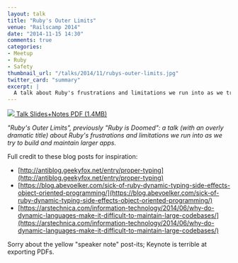 ```yaml
---
layout: talk
title: "Ruby's Outer Limits"
venue: "Railscamp 2014"
date: "2014-11-15 14:30"
comments: true
categories:
- Meetup
- Ruby
- Safety
thumbnail_url: "/talks/2014/11/rubys-outer-limits.jpg"
twitter_card: "summary"
excerpt: |
  A talk about Ruby's frustrations and limitations we run into as we try to build and maintain larger apps.
---
```


<a class="pdf" href="/talks/2014/11/rubys-outer-limits.pdf">
  <img src="/talks/2014/11/rubys-outer-limits.jpg" />
  <span>Talk Slides+Notes PDF (1.4MB)</span>
</a>

*"Ruby's Outer Limits", previously "Ruby is Doomed": a talk (with an overly dramatic title) about Ruby's frustrations and limitations we run into as we try to build and maintain larger apps.*

Full credit to these blog posts for inspiration:

* [http://antiblog.geekyfox.net/entry/proper-typing](http://antiblog.geekyfox.net/entry/proper-typing)
* [https://blog.abevoelker.com/sick-of-ruby-dynamic-typing-side-effects-object-oriented-programming/](https://blog.abevoelker.com/sick-of-ruby-dynamic-typing-side-effects-object-oriented-programming/)
* [https://arstechnica.com/information-technology/2014/06/why-do-dynamic-languages-make-it-difficult-to-maintain-large-codebases/](https://arstechnica.com/information-technology/2014/06/why-do-dynamic-languages-make-it-difficult-to-maintain-large-codebases/)

Sorry about the yellow "speaker note" post-its; Keynote is terrible at exporting PDFs.
